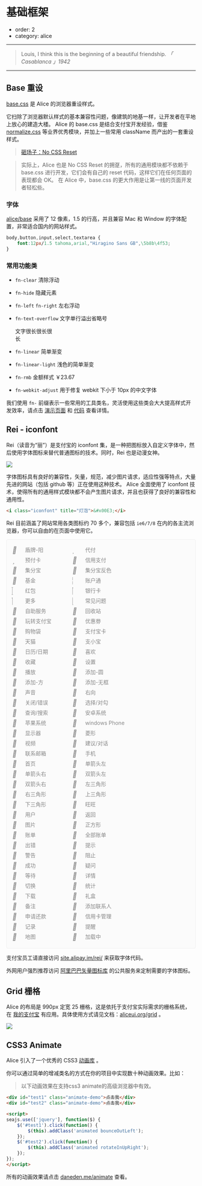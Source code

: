 # 基础框架

- order: 2
- category: alice

---

> Louis, I think this is the beginning of a beautiful friendship.
*「 Casablanca 」1942*

---

<link rel="stylesheet" href="http://assets.spmjs.org/alice/grid/1.0.0/grid.css" />
<link rel="stylesheet" href="http://assets.spmjs.org/alice/animate/1.0.0/animate.css" />

## Base 重设

[base.css](http://aliceui.org/base/) 是 Alice 的浏览器重设样式。

它扫除了浏览器默认样式的基本兼容性问题，像建筑的地基一样，让开发者在平地上放心的建造大楼。
Alice 的 base.css 是结合支付宝开发经验，借鉴 [normalize.css](http://necolas.github.com/normalize.css/) 等业界优秀模块，并加上一些常用 className 而产出的一套重设样式。

> [砸场子：No CSS Reset](http://snook.ca/archives/html_and_css/no_css_reset/)

> 实际上，Alice 也是 No CSS Reset 的拥趸，所有的通用模块都不依赖于 base.css 进行开发，它们会有自己的 reset 代码，这样它们在任何页面的表现都会 OK。
> 在 Alice 中，base.css 的更大作用是让第一线的页面开发者轻松些。

### 字体

[alice/base](http://aliceui.org/base/) 采用了 12 像素，1.5 的行高，并且兼容 Mac 和 Window 的字体配置，非常适合国内的网站样式。

```css
body,button,input,select,textarea {
    font:12px/1.5 tahoma,arial,"Hiragino Sans GB",\5b8b\4f53;
}
```

### 常用功能类

- `fn-clear` 清除浮动

- `fn-hide` 隐藏元素

- `fn-left` `fn-right` 左右浮动

- `fn-text-overflow` 文字单行溢出省略号

    <div class="fn-text-overflow" style="width:100px">文字很长很长很长</div>

- `fn-linear` 简单渐变

- `fn-linear-light` 浅色的简单渐变

- `fn-rmb` 金额样式 <span class="fn-rmb">￥23.67</span>

- `fn-webkit-adjust` 用于修复 webkit 下小于 10px 的中文字体

我们使用 `fn-` 前缀表示一些常用的工具类名，灵活使用这些类会大大提高样式开发效率，请点击 [演示页面](http://aliceui.org/base) 和 [代码](https://github.com/aliceui/base/blob/master/src/base.css) 查看详情。


## Rei - iconfont

Rei（读音为“丽”）是支付宝的 iconfont 集，是一种把图标放入自定义字体中，然后使用字体图标来替代普通图标的技术。同时，Rei 也是动漫女神。

![](https://i.alipayobjects.com/e/201303/2P2JVsHeCC.jpg)

字体图标具有良好的兼容性，矢量，规范，减少图片请求，适应性强等特点，大量先进的网站（包括 github 等）正在使用这种技术。
Alice 全面使用了 iconfont 技术，使得所有的通用样式模块都不会产生图片请求，并且也获得了良好的兼容性和通用性。

```html
<i class="iconfont" title="灯泡">&#x00E3;</i>
```

Rei 目前涵盖了网站常用各类图标约 70 多个，兼容包括 `ie6/7/8` 在内的各主流浏览器，你可以自由的在页面中使用它。

<style>
.iconset {
    padding: 15px;
    background: #FBFBFB;
    border: 1px solid #eee;
    border-radius: 4px;
}
.icon {
    display: inline-block;
    *display: inline;
    *zoom: 1;
    height: 22px;
    width: 156px;
    color: #888;
    font-size: 14px;
    line-height: 22px;
    margin-bottom: 5px;
}
.icon .iconfont {
    margin-right: 10px;
    font-size: 18px;
    width: 20px;
    display: inline-block;
    *display: inline;
    *zoom: 1;
    position: relative;
    top: 2px;
}
</style>

<!-- 这段代码用来获取下面的字体 HTML 集合
<script src="http://site.alipay.im/rei/js/data.js"></script>
<script>
var array = [],
    html = '';
array = array.concat(iconData['产品/品牌ICON']);
array = array.concat(iconData['通用ICON']);
array.forEach(function(item) {
    html += '<div class="icon"><i class="iconfont" title="' + item[0] +
               '">' + item[1] + '</i> ' + item[0] + '</div>\n';
});
console.log(html);
</script>

或者直接访问：

http://jsfiddle.net/FdE3c/show
-->

<div class="iconset fn-clear">
<div class="icon"><i class="iconfont" title="盾牌-阳">&#xF000;</i> 盾牌-阳</div>
<div class="icon"><i class="iconfont" title="代付">&#xF004;</i> 代付</div>
<div class="icon"><i class="iconfont" title="预付卡">&#xF005;</i> 预付卡</div>
<div class="icon"><i class="iconfont" title="信用支付">&#xF006;</i> 信用支付</div>
<div class="icon"><i class="iconfont" title="集分宝">&#xF007;</i> 集分宝</div>
<div class="icon"><i class="iconfont" title="集分宝反色">&#xF008;</i> 集分宝反色</div>
<div class="icon"><i class="iconfont" title="基金">&#xF009;</i> 基金</div>
<div class="icon"><i class="iconfont" title="账户通">&#xF00A;</i> 账户通</div>
<div class="icon"><i class="iconfont" title="红包">&#xF00B;</i> 红包</div>
<div class="icon"><i class="iconfont" title="银行卡">&#xF00C;</i> 银行卡</div>
<div class="icon"><i class="iconfont" title="更多">&#xF00D;</i> 更多</div>
<div class="icon"><i class="iconfont" title="常见问题">&#xF00E;</i> 常见问题</div>
<div class="icon"><i class="iconfont" title="自助服务">&#xF010;</i> 自助服务</div>
<div class="icon"><i class="iconfont" title="回收站">&#xF011;</i> 回收站</div>
<div class="icon"><i class="iconfont" title="玩转支付宝">&#xF012;</i> 玩转支付宝</div>
<div class="icon"><i class="iconfont" title="优惠劵">&#xF013;</i> 优惠劵</div>
<div class="icon"><i class="iconfont" title="购物袋">&#xF018;</i> 购物袋</div>
<div class="icon"><i class="iconfont" title="支付宝卡">&#xF019;</i> 支付宝卡</div>
<div class="icon"><i class="iconfont" title="天猫">&#xF01A;</i> 天猫</div>
<div class="icon"><i class="iconfont" title="支小宝">&#xF01B;</i> 支小宝</div>
<div class="icon"><i class="iconfont" title="日历/日期">&#xF01C;</i> 日历/日期</div>
<div class="icon"><i class="iconfont" title="喜欢">&#xF01D;</i> 喜欢</div>
<div class="icon"><i class="iconfont" title="收藏">&#xF01E;</i> 收藏</div>
<div class="icon"><i class="iconfont" title="设置">&#xF021;</i> 设置</div>
<div class="icon"><i class="iconfont" title="播放">&#xF022;</i> 播放</div>
<div class="icon"><i class="iconfont" title="添加-圆">&#xF023;</i> 添加-圆</div>
<div class="icon"><i class="iconfont" title="添加-方">&#xF024;</i> 添加-方</div>
<div class="icon"><i class="iconfont" title="添加-无框">&#xF025;</i> 添加-无框</div>
<div class="icon"><i class="iconfont" title="声音">&#xF026;</i> 声音</div>
<div class="icon"><i class="iconfont" title="右向">&#xF027;</i> 右向</div>
<div class="icon"><i class="iconfont" title="关闭/错误">&#xF028;</i> 关闭/错误</div>
<div class="icon"><i class="iconfont" title="选择/对勾">&#xF029;</i> 选择/对勾</div>
<div class="icon"><i class="iconfont" title="查询/搜索">&#xF02A;</i> 查询/搜索</div>
<div class="icon"><i class="iconfont" title="安卓系统">&#xF02B;</i> 安卓系统</div>
<div class="icon"><i class="iconfont" title="苹果系统">&#xF02C;</i> 苹果系统</div>
<div class="icon"><i class="iconfont" title="windows Phone">&#xF02D;</i> windows Phone</div>
<div class="icon"><i class="iconfont" title="显示器">&#xF02E;</i> 显示器</div>
<div class="icon"><i class="iconfont" title="菱形">&#xF02F;</i> 菱形</div>
<div class="icon"><i class="iconfont" title="视频">&#xF030;</i> 视频</div>
<div class="icon"><i class="iconfont" title="建议/对话">&#xF031;</i> 建议/对话</div>
<div class="icon"><i class="iconfont" title="联系邮箱">&#xF032;</i> 联系邮箱</div>
<div class="icon"><i class="iconfont" title="手机">&#xF033;</i> 手机</div>
<div class="icon"><i class="iconfont" title="首页">&#xF034;</i> 首页</div>
<div class="icon"><i class="iconfont" title="单箭头左">&#xF035;</i> 单箭头左</div>
<div class="icon"><i class="iconfont" title="单箭头右">&#xF036;</i> 单箭头右</div>
<div class="icon"><i class="iconfont" title="双箭头左">&#xF037;</i> 双箭头左</div>
<div class="icon"><i class="iconfont" title="双箭头右">&#xF038;</i> 双箭头右</div>
<div class="icon"><i class="iconfont" title="左三角形">&#xF039;</i> 左三角形</div>
<div class="icon"><i class="iconfont" title="右三角形">&#xF03A;</i> 右三角形</div>
<div class="icon"><i class="iconfont" title="上三角形">&#xF03B;</i> 上三角形</div>
<div class="icon"><i class="iconfont" title="下三角形">&#xF03C;</i> 下三角形</div>
<div class="icon"><i class="iconfont" title="旺旺">&#xF03D;</i> 旺旺</div>
<div class="icon"><i class="iconfont" title="用户">&#xF03E;</i> 用户</div>
<div class="icon"><i class="iconfont" title="返回">&#xF040;</i> 返回</div>
<div class="icon"><i class="iconfont" title="图片">&#xF041;</i> 图片</div>
<div class="icon"><i class="iconfont" title="正方形">&#xF042;</i> 正方形</div>
<div class="icon"><i class="iconfont" title="账单">&#xF043;</i> 账单</div>
<div class="icon"><i class="iconfont" title="全部账单">&#xF044;</i> 全部账单</div>
<div class="icon"><i class="iconfont" title="出错">&#xF045;</i> 出错</div>
<div class="icon"><i class="iconfont" title="提示">&#xF046;</i> 提示</div>
<div class="icon"><i class="iconfont" title="警告">&#xF047;</i> 警告</div>
<div class="icon"><i class="iconfont" title="阻止">&#xF048;</i> 阻止</div>
<div class="icon"><i class="iconfont" title="成功">&#xF049;</i> 成功</div>
<div class="icon"><i class="iconfont" title="疑问">&#xF04A;</i> 疑问</div>
<div class="icon"><i class="iconfont" title="等待">&#xF04B;</i> 等待</div>
<div class="icon"><i class="iconfont" title="详情">&#xF04C;</i> 详情</div>
<div class="icon"><i class="iconfont" title="切换">&#xF04D;</i> 切换</div>
<div class="icon"><i class="iconfont" title="统计">&#xF04E;</i> 统计</div>
<div class="icon"><i class="iconfont" title="下载">&#xF04F;</i> 下载</div>
<div class="icon"><i class="iconfont" title="礼盒">&#xF050;</i> 礼盒</div>
<div class="icon"><i class="iconfont" title="备注">&#xF051;</i> 备注</div>
<div class="icon"><i class="iconfont" title="添加联系人">&#xF052;</i> 添加联系人</div>
<div class="icon"><i class="iconfont" title="申请还款">&#xF053;</i> 申请还款</div>
<div class="icon"><i class="iconfont" title="信用卡管理">&#xF054;</i> 信用卡管理</div>
<div class="icon"><i class="iconfont" title="记录">&#xF055;</i> 记录</div>
<div class="icon"><i class="iconfont" title="提醒">&#xF056;</i> 提醒</div>
<div class="icon"><i class="iconfont" title="地图">&#xF057;</i> 地图</div>
<div class="icon"><i class="iconfont" title="加载中">&#xF058;</i> 加载中</div>
</div>

支付宝员工请直接访问 [site.alipay.im/rei/](http://site.alipay.im/rei/) 来获取字体代码。

外网用户强烈推荐访问 [阿里巴巴矢量图标库](http://iconfont.cn) 的公共服务来定制需要的字体图标。

## Grid 栅格

Alice 的布局是 990px 定宽 25 栅格，这是依托于支付宝实际需求的栅格系统，
在 [我的支付宝](https://my.alipay.com/) 有应用。具体使用方式请见文档：[aliceui.org/grid](http://aliceui.org/grid) 。

![](https://i.alipayobjects.com/e/201303/2KLao4hPu8.png)


## CSS3 Animate

Alice 引入了一个优秀的 CSS3 [动画库](http://aliceui.org/animate) 。

你可以通过简单的增减类名的方式在你的项目中实现数十种动画效果。比如：

> 以下动画效果在支持css3 animate的高级浏览器中有效。

<style>
.animate-demo {
    width: 80px;
    height: 80px;
    background: #42B8F7;
    line-height: 80px;
    text-align: center;
    color: #fff;
    display: inline-block;
}
#test2 {
    background: #5FC161;
}
</style>

````html
<div id="test1" class="animate-demo">点击我</div>
<div id="test2" class="animate-demo">点击我</div>

<script>
seajs.use(['jquery'], function($) {
    $('#test1').click(function() {
        $(this).addClass('animated bounceOutLeft');
    });
    $('#test2').click(function() {
        $(this).addClass('animated rotateInUpRight');
    });
});
</script>
````

所有的动画效果请点击 [daneden.me/animate](http://daneden.me/animate/) 查看。

